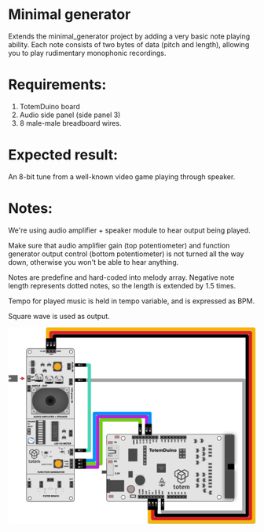 # Minimal generator
Extends the minimal_generator project by adding a very basic note playing ability. Each note consists of two bytes of data (pitch and length), allowing you to play rudimentary monophonic recordings.

# Requirements:
1. TotemDuino board
2. Audio side panel (side panel 3)
3. 8 male-male breadboard wires.

# Expected result:
An 8-bit tune from a well-known video game playing through speaker.

# Notes:

We're using audio amplifier + speaker module to hear output being played.

Make sure that audio amplifier gain (top potentiometer) and function generator output control (bottom potentiometer) is not turned all the way down, otherwise you won't be able to hear anything.

Notes are predefine and hard-coded into melody array.
Negative note length represents dotted notes, so the length is extended by 1.5 times.

Tempo for played music is held in tempo variable, and is expressed as BPM.

Square wave is used as output.

![Wiring schematic for demo](schematic.png)
